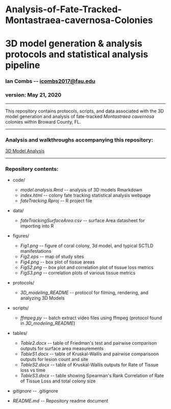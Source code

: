 # Analysis-of-Fate-Tracked-Montastraea-cavernosa-Colonies
 3D model generation & analysis protocols and statistical analysis pipeline
==========================================


### Ian Combs -- <icombs2017@fau.edu>
### version: May 21, 2020

------------------------------------------------------------------------
This repository contains protocols, scripts, and data associated with the 3D model generation and analysis of fate-tracked *Montastraea cavernosa* colonies within Broward County, FL.

------------------------------------------------------------------------
### Analysis and walkthroughs accompanying this repository:
[3D Model Analysis](https://github.com/icombs2017/analysisOf3dModels/tree/master/3D%20Modeling/code)

------------------------------------------------------------------------

### Repository contents: 

- code/ 
  - *model.analysis.Rmd* -- analysis of 3D models Rmarkdown
  - *index.html* -- colony fate tracking statistical analysis webpage
  - *fateTracking.Rproj* -- R project file
  
- data/
  - *fateTrackingSurfaceArea.csv* -- surface Area datasheet for importing into R
  
- figures/
  - *Fig1.png* -- figure of coral colony, 3d model, and typical SCTLD manifestations
  - *Fig2.eps* -- map of study sites
  - *Fig4.png* -- box plot of tissue areas 
  - *FigS2.png* -- box plot and correlation plot of tissue loss metrics 
  - *FigS3.png* -- correlation plots of various tissue metrics
  
- protocols/ 
  - *3D_modeling_README* -- protocol for filming, rendering, and analyzing 3D Models

- scripts/
  - *ffmpeg.py* -- batch extract video files using ffmpeg (protocol found in *3D_modeling_README*)

- tables/
  - *Table2.docx* -- table of Friedman's test and pairwise comparison outputs for surface area measurements
  - *TableS1.docx* -- table of Kruskal-Wallis and pairwise comparisoon outputs for lesion count and site
  - *TableS2.docx* -- table of Kruskal-Wallis outputs for Rate of Tissue loss vs time 
  - *TableS3.docx* -- table showing Spearman's Rank Correlation of Rate of Tissue Loss and total colony size

- *gitignore* -- .gitignore
- *README.md* -- Repository readme document

